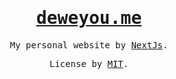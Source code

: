 <a href="https://deweyou.me">
  <h1 align="center">
    <samp>deweyou.me</samp>
  </h1>
</a>

<p align="center">
  <samp>My personal website by <a href="https://nextjs.org/">NextJs</a>.</samp>
</p>

<p align="center">
  <samp>License by <a href="./LICENSE">MIT</a>.</samp>
</p>